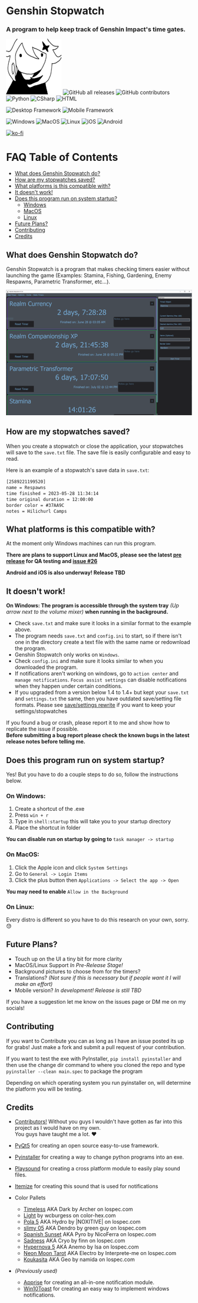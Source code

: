 # Genshin Stopwatch
### A program to help keep track of Genshin Impact's time gates.

<img src="/img/icon.png" width="150" height="150"> ![GitHub all releases](https://img.shields.io/github/downloads/Wolfmyths/Genshin-Stopwatch/total)
                                              ![GitHub contributors](https://img.shields.io/github/contributors/Wolfmyths/Genshin-Stopwatch)
                                              ![Python](https://img.shields.io/badge/Python-3.11-blue)
                                              ![CSharp](https://img.shields.io/badge/CSharp(soon!)-.NET_7-purple)
                                              ![HTML](https://img.shields.io/badge/HTML-4-orange)
                                              
![Desktop Framework](https://img.shields.io/badge/Desktop_Framework-PyQt5-green)
![Mobile Framework](https://img.shields.io/badge/Mobile_Framework(soon!)-.NET_Maui-purple)
                                              
![Windows](https://img.shields.io/badge/Windows-Supported-green)
![MacOS](https://img.shields.io/badge/MacOS-Pre--Release-blue)
![Linux](https://img.shields.io/badge/Linux-Pre--Release-blue)
![iOS](https://img.shields.io/badge/iOS-TBD-lightgray)
![Android](https://img.shields.io/badge/Android-TBD-lightgray)
                                              
[![ko-fi](https://ko-fi.com/img/githubbutton_sm.svg)](https://ko-fi.com/C0C4MJZS9)

# FAQ Table of Contents
* [What does Genshin Stopwatch do?](#what-does-genshin-stopwatch-do)
* [How are my stopwatches saved?](#how-are-my-stopwatches-saved)
* [What platforms is this compatible with?](#what-platforms-is-this-compatible-with)
* [It doesn't work!](#it-doesnt-work)
* [Does this program run on system startup?](#does-this-program-run-on-system-startup)
    + [Windows](#on-windows)
    + [MacOS](#on-macos)
    + [Linux](#on-linux)
* [Future Plans?](#future-plans)
* [Contributing](#contributing)
* [Credits](#credits)

## What does Genshin Stopwatch do?

Genshin Stopwatch is a program that makes checking timers easier without launching the game (Examples: Stamina, Fishing, Gardening, Enemy Respawns, Parametric Transformer, etc...).

<img src="/img/stopwatch_demo.PNG" alt="Windows version of Genshin Stopwatch">

## How are my stopwatches saved?
When you create a stopwatch or close the application, your stopwatches will save to the `save.txt` file. The save file is easily configurable and easy to read.

Here is an example of a stopwatch's save data in `save.txt`:
```
[2589221199520]
name = Respawns
time finished = 2023-05-28 11:34:14
time original duration = 12:00:00
border color = #37AA9C
notes = Hilichurl Camps
```

## What platforms is this compatible with?

At the moment only Windows machines can run this program.

**There are plans to support Linux and MacOS, please see the latest [pre release](https://github.com/Wolfmyths/Genshin-Stopwatch/releases/tag/V1.5.5-pre) for QA testing and [issue #26](https://github.com/Wolfmyths/Genshin-Stopwatch/issues/26)**

**Android and iOS is also underway! Release TBD**

## It doesn't work!

**On Windows: The program is accessible through the system tray** *(Up arrow next to the volume mixer)* **when running in the background.**

+ Check `save.txt` and make sure it looks in a similar format to the example above.
+ The program needs `save.txt` and `config.ini` to start, so if there isn't one in the directory create a text file with the same name or redownload the program.
+ Genshin Stopwatch only works on `Windows`.
+ Check `config.ini` and make sure it looks similar to when you downloaded the program.
+ If notifications aren't working on windows, go to `action center` and `manage notifications`. `Focus assist settings` can disable notifications when they happen under certain conditions.
+ If you upgraded from a version below 1.4 to 1.4+ but kept your `save.txt` and `settings.txt` the same, then you have outdated save/setting file formats. Please see [save/settings rewrite](https://github.com/Wolfmyths/Genshin-Stopwatch/releases/tag/V1.4) if you want to keep your settings/stopwatches

If you found a bug or crash, please report it to me and show how to replicate the issue if possible.<br>
**Before submitting a bug report please check the known bugs in the latest release notes before telling me.**

## Does this program run on system startup?

Yes! But you have to do a couple steps to do so, follow the instructions below.

### On Windows:
1. Create a shortcut of the .exe
2. Press `win + r`
3. Type in `shell:startup` this will take you to your startup directory
4. Place the shortcut in folder

**You can disable run on startup by going to** `task manager -> startup` 

### On MacOS:
1. Click the Apple icon and click `System Settings`
2. Go to `General -> Login Items`
3. Click the plus button then `Applications -> Select the app -> Open`

**You may need to enable** `Allow in the Background`

### On Linux:
Every distro is different so you have to do this research on your own, sorry. 😓

## Future Plans?

+ Touch up on the UI a tiny bit for more clarity
+ MacOS/Linux Support *In Pre-Release Stage!*
+ Background pictures to choose from for the timers?
+ Translations? *(Not sure if this is necessary but if people want it I will make an effort)*
+ Mobile version? *In development! Release is still TBD*

If you have a suggestion let me know on the issues page or DM me on my socials!

## Contributing

If you want to Contribute you can as long as I have an issue posted its up for grabs! Just make a fork and submit a pull request of your contribution.

If you want to test the exe with PyInstaller, `pip install pyinstaller` and then use the change dir command to where you cloned the repo and type `pyinstaller --clean main.spec` to package the program

Depending on which operating system you run pyinstaller on, will determine the platform you will be testing.

## Credits

+ [Contributors!](https://github.com/Wolfmyths/Genshin-Stopwatch/graphs/contributors) Without you guys I wouldn't have gotten as far into this project as I would have on my own. <br> You guys have taught me a lot. ❤️

+ [PyQt5](https://pypi.org/project/PyQt5/) for creating an open source easy-to-use framework.

+ [Pyinstaller](https://pypi.org/project/pyinstaller/) for creating a way to change python programs into an exe.

+ [Playsound](https://pypi.org/project/playsound/1.2.2/) for creating a cross platform module to easily play sound files.

+ [Itemize](https://freesound.org/people/Scrampunk/sounds/345297/) for creating this sound that is used for notifications

+ Color Pallets
  - [Timeless](https://lospec.com/palette-list/timeless) AKA Dark by Archer on lospec.com
  - [Light](https://www.color-hex.com/color-palette/106748) by wcburgess on color-hex.com
  - [Pola 5](https://lospec.com/palette-list/pola5) AKA Hydro by |NOXITIVE| on lospec.com
  - [slimy 05](https://lospec.com/palette-list/slimy-05) AKA Dendro by green guy on lospec.com
  - [Spanish Sunset](https://lospec.com/palette-list/spanish-sunset) AKA Pyro by NicoFerra on lospec.com
  - [Sadness](https://lospec.com/palette-list/sadness) AKA Cryo by finn on lospec.com
  - [Hypernova 5](https://lospec.com/palette-list/hypernova-5) AKA Anemo by Isa on lospec.com
  - [Neon Moon Tarot](https://lospec.com/palette-list/neon-moon-tarot) AKA Electro by Interprete-me on lospec.com
  - [Koukasita](https://lospec.com/palette-list/koukasita) AKA Geo by namida on lospec.com

+ *(Previously used)*
  - [Apprise](https://pypi.org/project/apprise/) for creating an all-in-one notification module.
  - [Win10Toast](https://pypi.org/project/win10toast/) for creating an easy way to implement windows notifications.
